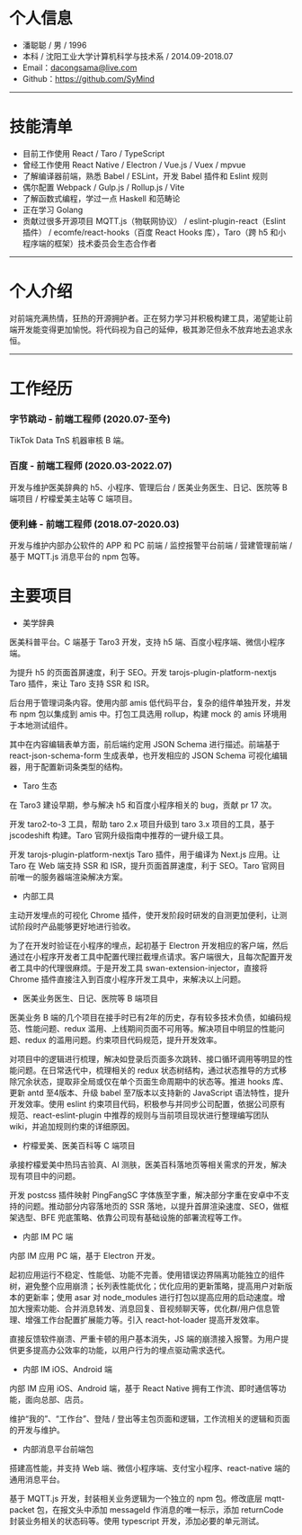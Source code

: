 # 个人信息

* 潘聪聪 / 男 / 1996
* 本科 / 沈阳工业大学计算机科学与技术系 / 2014.09-2018.07
* Email：<dacongsama@live.com>
* Github：<https://github.com/SyMind>

---

# 技能清单

* 目前工作使用 React / Taro / TypeScript
* 曾经工作使用 React Native / Electron / Vue.js / Vuex / mpvue
* 了解编译器前端，熟悉 Babel / ESLint，开发 Babel 插件和 Eslint 规则
* 偶尔配置 Webpack / Gulp.js / Rollup.js / Vite
* 了解函数式编程，学过一点 Haskell 和范畴论
* 正在学习 Golang
* 贡献过很多开源项目 MQTT.js（物联网协议） / eslint-plugin-react（Eslint 插件） / ecomfe/react-hooks（百度 React Hooks 库），Taro（跨 h5 和小程序端的框架）技术委员会生态合作者

---

# 个人介绍

对前端充满热情，狂热的开源拥护者。正在努力学习并积极构建工具，渴望能让前端开发能变得更加愉悦。将代码视为自己的延伸，极其渺茫但永不放弃地去追求永恒。

---

# 工作经历

### 字节跳动 - 前端工程师 (2020.07-至今)

TikTok Data TnS 机器审核 B 端。

### 百度 - 前端工程师 (2020.03-2022.07)

开发与维护医美辞典的 h5、小程序、管理后台 / 医美业务医生、日记、医院等 B 端项目 / 柠檬爱美主站等 C 端项目。

### 便利蜂 - 前端工程师 (2018.07-2020.03)

开发与维护内部办公软件的 APP 和 PC 前端 / 监控报警平台前端 / 营建管理前端 / 基于 MQTT.js 消息平台的 npm 包等。

# 主要项目

* 美学辞典

医美科普平台。C 端基于 Taro3 开发，支持 h5 端、百度小程序端、微信小程序端。

为提升 h5 的页面首屏速度，利于 SEO。开发 tarojs-plugin-platform-nextjs Taro 插件，来让 Taro 支持 SSR 和 ISR。

后台用于管理词条内容。使用内部 amis 低代码平台，复杂的组件单独开发，并发布 npm 包以集成到 amis 中。打包工具选用 rollup，构建 mock 的 amis 环境用于本地测试组件。

其中在内容编辑表单方面，前后端约定用 JSON Schema 进行描述。前端基于 react-json-schema-form 生成表单，也开发相应的 JSON Schema 可视化编辑器，用于配置新词条类型的结构。

* Taro 生态

在 Taro3 建设早期，参与解决 h5 和百度小程序相关的 bug，贡献 pr 17 次。

开发 taro2-to-3 工具，帮助 taro 2.x 项目升级到 taro 3.x 项目的工具，基于 jscodeshift 构建。Taro 官网升级指南中推荐的一键升级工具。

开发 tarojs-plugin-platform-nextjs Taro 插件，用于编译为 Next.js 应用。让 Taro 在 Web 端支持 SSR 和 ISR，提升页面首屏速度，利于 SEO。Taro 官网目前唯一的服务器端渲染解决方案。

* 内部工具

主动开发埋点的可视化 Chrome 插件，使开发阶段时研发的自测更加便利，让测试阶段时产品能够更好地进行验收。

为了在开发时验证在小程序的埋点，起初基于 Electron 开发相应的客户端，然后通过在小程序开发者工具中配置代理拦截埋点请求。客户端很大，且每次配置开发者工具中的代理很麻烦。于是开发工具 swan-extension-injector，直接将 Chrome 插件直接注入到百度小程序开发工具中，来解决以上问题。

* 医美业务医生、日记、医院等 B 端项目

医美业务 B 端的几个项目在接手时已有2年的历史，存有较多技术负债，如编码规范、性能问题、redux 滥用、上线期间页面不可用等。解决项目中明显的性能问题、redux 的滥用问题。约束项目代码规范，提升开发效率。

对项目中的逻辑进行梳理，解决如登录后页面多次跳转、接口循环调用等明显的性能问题。在日常迭代中，梳理相关的 redux 状态树结构，通过状态推导的方式移除冗余状态，提取非全局或仅在单个页面生命周期中的状态等。推进 hooks 库、更新 antd 至4版本、升级 babel 至7版本以支持新的 JavaScript 语法特性，提升开发效率。使用 eslint 约束项目代码，积极参与并同步公司配置，依据公司原有规范、react-eslint-plugin 中推荐的规则与当前项目现状进行整理编写团队 wiki，并追加规则约束的详细原因。

* 柠檬爱美、医美百科等 C 端项目

承接柠檬爱美中热玛吉验真、AI 测肤，医美百科落地页等相关需求的开发，解决现有项目中的问题。

开发 postcss 插件映射 PingFangSC 字体族至字重，解决部分字重在安卓中不支持的问题。推动部分内容落地页的 SSR 落地，以提升首屏渲染速度、SEO，做框架选型、BFE 兜底策略、依靠公司现有基础设施的部署流程等工作。

* 内部 IM PC 端

内部 IM 应用 PC 端，基于 Electron 开发。

起初应用运行不稳定、性能低、功能不完善。使用错误边界隔离功能独立的组件树，避免整个应用崩溃；长列表性能优化；优化应用的更新策略，提高用户对新版本的更新率；使用 asar 对 node_modules 进行打包以提高应用的启动速度。增加大搜索功能、合并消息转发、消息回复、音视频聊天等，优化群/用户信息管理、增强工作台配置扩展能力等。引入 react-hot-loader 提高开发效率。

直接反馈软件崩溃、严重卡顿的用户基本消失，JS 端的崩溃接入报警。为用户提供更多提高办公效率的功能，以用户行为的埋点驱动需求迭代。

* 内部 IM iOS、Android 端

内部 IM 应用 iOS、Android 端，基于 React Native 拥有工作流、即时通信等功能，面向总部、店员。

维护“我的”、“工作台”、登陆 / 登出等主包页面和逻辑，工作流相关的逻辑和页面的开发与维护。

* 内部消息平台前端包

搭建高性能，并支持 Web 端、微信小程序端、支付宝小程序、react-native 端的通用消息平台。 

基于 MQTT.js 开发，封装相关业务逻辑为一个独立的 npm 包。修改底层 mqtt-packet 包，在报文头中添加 messageId 作消息的唯一标示，添加 returnCode 封装业务相关的状态码等。使用 typescript 开发，添加必要的单元测试。
